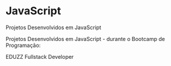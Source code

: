# JavaScript
Projetos Desenvolvidos em JavaScript

Projetos Desenvolvidos em JavaScript - durante o Bootcamp de Programação: 

EDUZZ Fullstack Developer
